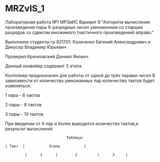 # MRZvIS_1

Лабораторная работа №1 МР3вИС Вариант 9 "Алгоритм вычисления произведения пары 6-разрядных чисел умножением со старших разрядов со сдвигом множимого (частичного произведения) вправо."

Выполнили студенты гр 821701: Казаченко Евгений Александрович и Дикусар Владимир Юрьевич 

Проверил:Крачковский Даниил Янович

Данный конвейер содержит 3 этапа

Контейнер предназначен для работы от одной до трёх парами чисел.В зависимости от количества умножаемых пар количество тактов будет изменяться:

1 пара - 6 тактов

2 пары - 8 тактов

3 пары - 10 тактов 

При введении от 4 пар и более выводится количество тактов,и результат вычислений 

								Таблица:
	
	| Такт 	|		 	Этапы 			|

             |	    1      |	    2         |      3     |

